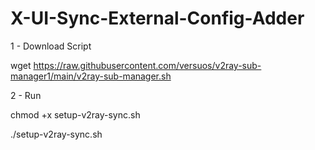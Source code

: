 # X-UI-Sync-External-Config-Adder

1 - Download Script 

wget https://raw.githubusercontent.com/versuos/v2ray-sub-manager1/main/v2ray-sub-manager.sh


2 - Run

chmod +x setup-v2ray-sync.sh

./setup-v2ray-sync.sh
